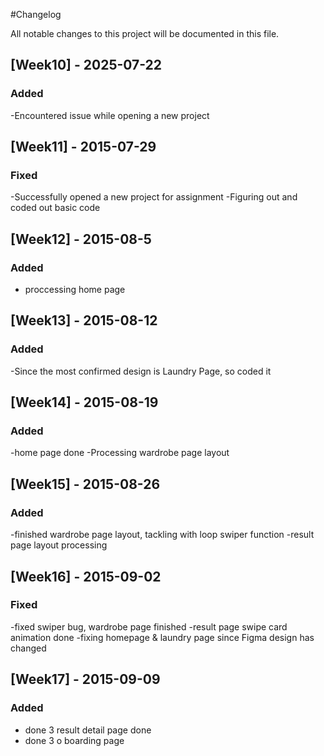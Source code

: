 #Changelog

All notable changes to this project will be documented in this file.

## [Week10] - 2025-07-22

### Added

-Encountered issue while opening a new project

## [Week11] - 2015-07-29

### Fixed

-Successfully opened a new project for assignment
-Figuring out and coded out basic code

## [Week12] - 2015-08-5

### Added

- proccessing home page

## [Week13] - 2015-08-12

### Added

-Since the most confirmed design is Laundry Page, so coded it

## [Week14] - 2015-08-19

### Added

-home page done
-Processing wardrobe page layout

## [Week15] - 2015-08-26

### Added

-finished wardrobe page layout, tackling with loop swiper function
-result page layout processing

## [Week16] - 2015-09-02

### Fixed

-fixed swiper bug, wardrobe page finished
-result page swipe card animation done
-fixing homepage & laundry page since Figma design has changed

## [Week17] - 2015-09-09

### Added

- done 3 result detail page done
- done 3 o boarding page

